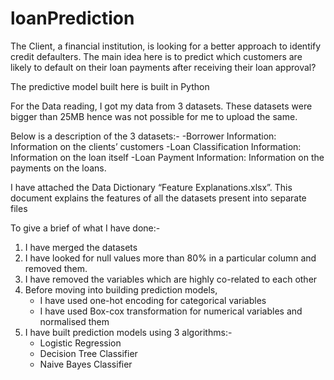 
# loanPrediction
 
The Client, a financial institution, is looking for a better approach to identify credit defaulters.
The main idea here is to predict which customers are likely to default on their loan payments after receiving their loan approval? 

The predictive model built here is built in Python

For the Data reading, I got my data from 3 datasets. These datasets were bigger than 25MB hence was not possible for me to upload the same.

Below is a description of the 3 datasets:-
-Borrower Information: Information on the clients’ customers
-Loan Classification Information: Information on the loan itself
-Loan Payment Information: Information on the payments on the loans.


I have attached the Data Dictionary “Feature Explanations.xlsx”. This document explains the features of all the datasets present into separate files


To give a brief of what I have done:-

1. I have merged the datasets
2. I have looked for null values more than 80% in a particular column and removed them.
3. I have removed the variables which are highly co-related to each other
4. Before moving into building prediction models, 
    - I have used one-hot encoding for categorical variables
    - I have used Box-cox transformation for numerical variables and normalised them
5. I have built prediction models using 3 algorithms:-
   - Logistic Regression
   - Decision Tree Classifier
   - Naive Bayes Classifier
    


